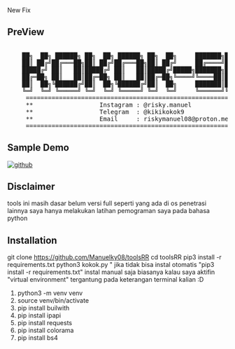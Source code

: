 New Fix

## PreView
<pre>

    ██╗  ██╗ ██████╗ ██╗  ██╗ ██████╗ ██╗  ██╗     ███████╗███████╗ ██████╗
    ██║ ██╔╝██╔═══██╗██║ ██╔╝██╔═══██╗██║ ██╔╝     ██╔════╝██╔════╝██╔════╝
    █████╔╝ ██║   ██║█████╔╝ ██║   ██║█████╔╝█████╗███████╗█████╗  ██║     
    ██╔═██╗ ██║   ██║██╔═██╗ ██║   ██║██╔═██╗╚════╝╚════██║██╔══╝  ██║     
    ██║  ██╗╚██████╔╝██║  ██╗╚██████╔╝██║  ██╗     ███████║███████╗╚██████╗
    ╚═╝  ╚═╝ ╚═════╝ ╚═╝  ╚═╝ ╚═════╝ ╚═╝  ╚═╝     ╚══════╝╚══════╝ ╚═════╝                                                                                           
     ====================================================================
     **                  Instagram : @risky.manuel                     **
     **                  Telegram  : @kikikokok9                       **
     **                  Email     : riskymanuel08@proton.me           **
     ====================================================================
</pre>

## Sample Demo
<a href="https://ibb.co.com/7rdMBkt"><img src="https://i.ibb.co.com/wpFG8ch/github.png" alt="github" border="0"></a>

## Disclaimer
tools ini masih dasar belum versi full seperti yang ada di os penetrasi lainnya
saya hanya melakukan latihan pemograman saya pada bahasa python

## Installation
git clone https://github.com/Manuelky08/toolsRR
cd toolsRR
pip3 install -r requirements.txt
python3 kokok.py 
"
jika tidak bisa instal otomatis "pip3 install -r requirements.txt"
instal manual saja
biasanya kalau saya aktifin "virtual environment" tergantung pada keterangan terminal kalian :D

1. python3 -m venv venv
2. source venv/bin/activate
3. pip install builwith
4. pip install ipapi
5. pip install requests
6. pip install colorama
7. pip install bs4
